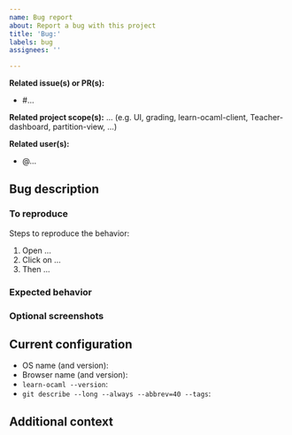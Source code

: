 ```yaml
---
name: Bug report
about: Report a bug with this project
title: 'Bug:'
labels: bug
assignees: ''

---
```


<!-- Some optional but useful fields -->

**Related issue(s) or PR(s):**
- #…

**Related project scope(s):** …
(e.g. UI, grading, learn-ocaml-client, Teacher-dashboard, partition-view, …)

**Related user(s):**
- @…

## Bug description

<!-- A clear and concise description of what the bug is -->

### To reproduce

Steps to reproduce the behavior:

1. Open …
1. Click on …
1. Then …

### Expected behavior

<!-- A clear and concise description of what you expected to happen -->

### Optional screenshots

<!-- If applicable, add screenshots to document your problem -->

## Current configuration

<!-- You can write "N/A" for the items that sound irrelevant to you -->
* OS name (and version): 
* Browser name (and version): 
* `learn-ocaml --version`: 
* `git describe --long --always --abbrev=40 --tags`: 

## Additional context

<!-- Add any other useful details about the problem here -->
